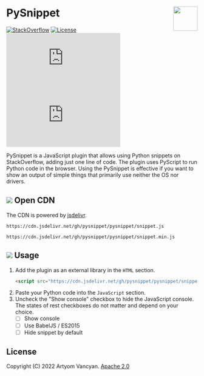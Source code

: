 # PySnippet <img src="https://github.com/pysnippet.png" align="right" height="64" />

[![StackOverflow](https://img.shields.io/badge/StackOverflow-Preview-blue?logo=stack-overflow&logoColor=white)](https://meta.stackoverflow.com/questions/400919/is-it-possible-to-have-python-code-snippets-in-stack-overflow/418977#418977)
[![License](https://img.shields.io/badge/license-Apache_2.0-blue.svg)](https://github.com/pysnippet/pysnippet/blob/latest/LICENSE)
[![snippet.js](https://img.shields.io/github/size/pysnippet/pysnippet/snippet.js?label=snippet.js)](https://cdn.jsdelivr.net/gh/pysnippet/pysnippet@latest/snippet.js)
[![snippet.min.js](https://img.shields.io/github/size/pysnippet/pysnippet/snippet.min.js?label=snippet.min.js)](https://cdn.jsdelivr.net/gh/pysnippet/pysnippet@latest/snippet.min.js)

PySnippet is a JavaScript plugin that allows using Python snippets on StackOverflow, adding just one line of code. The
plugin uses PyScript to run Python code in the browser. Using the PySnippet is effective if you want to show an output
of simple things that primarily use neither the OS nor drivers.

## ![](https://user-images.githubusercontent.com/44609997/206767057-f1080a93-cfec-4f43-bfb0-7ffe1dc135ec.svg) Open CDN

The CDN is powered by [jsdelivr](https://www.jsdelivr.com/?docs=gh).

```text
https://cdn.jsdelivr.net/gh/pysnippet/pysnippet/snippet.js
```

```text
https://cdn.jsdelivr.net/gh/pysnippet/pysnippet/snippet.min.js
```

## ![](https://user-images.githubusercontent.com/44609997/206767090-c8f31371-3fc2-4920-a621-e44a05139733.svg) Usage

1. Add the plugin as an external library in the `HTML` section.
   ```html
   <script src="https://cdn.jsdelivr.net/gh/pysnippet/pysnippet/snippet.js"></script>
   ```
2. Paste your Python code into the `JavaScript` section.
3. Uncheck the "Show console" checkbox to hide the JavaScript console. The states of rest checkboxes do not matter and
   depend on your choice.
    - [ ] Show console
    - [ ] Use BabelJS / ES2015
    - [ ] Hide snippet by default

## License

Copyright (C) 2022 Artyom Vancyan. [Apache 2.0](https://github.com/pysnippet/pysnippet/blob/latest/LICENSE)
